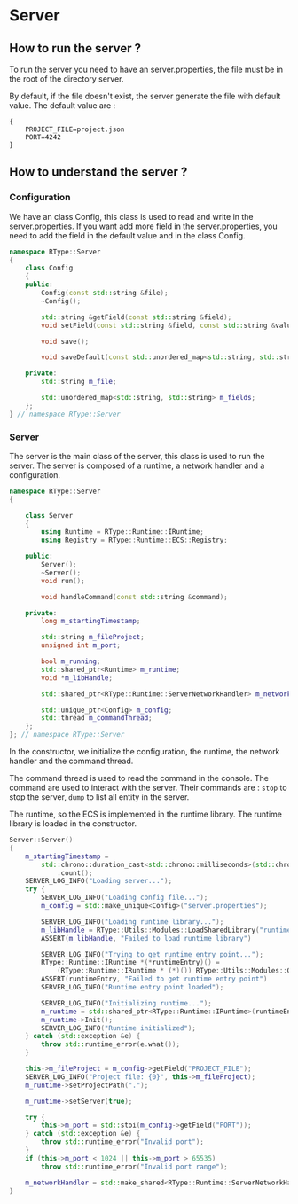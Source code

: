 # Server

## How to run the server ?

To run the server you need to have an server.properties, the file must be in the root of the directory server.

By default, if the file doesn't exist, the server generate the file with default value. The default value are :

```properties
{
    PROJECT_FILE=project.json
    PORT=4242
}
```

## How to understand the server ?

### Configuration

We have an class Config, this class is used to read and write in the server.properties. If you want add more field in the server.properties, you need to add the field in the default value and in the class Config.

```C++
namespace RType::Server
{
    class Config
    {
    public:
        Config(const std::string &file);
        ~Config();

        std::string &getField(const std::string &field);
        void setField(const std::string &field, const std::string &value);

        void save();

        void saveDefault(const std::unordered_map<std::string, std::string> &fields);

    private:
        std::string m_file;

        std::unordered_map<std::string, std::string> m_fields;
    };
} // namespace RType::Server
```

### Server

The server is the main class of the server, this class is used to run the server. The server is composed of a runtime, a network handler and a configuration.

```C++
namespace RType::Server
{

    class Server
    {
        using Runtime = RType::Runtime::IRuntime;
        using Registry = RType::Runtime::ECS::Registry;

    public:
        Server();
        ~Server();
        void run();

        void handleCommand(const std::string &command);

    private:
        long m_startingTimestamp;

        std::string m_fileProject;
        unsigned int m_port;

        bool m_running;
        std::shared_ptr<Runtime> m_runtime;
        void *m_libHandle;

        std::shared_ptr<RType::Runtime::ServerNetworkHandler> m_networkHandler;

        std::unique_ptr<Config> m_config;
        std::thread m_commandThread;
    };
}; // namespace RType::Server
```

In the constructor, we initialize the configuration, the runtime, the network handler and the command thread.

The command thread is used to read the command in the console. The command are used to interact with the server. Their commands are : `stop` to stop the server, `dump` to list all entity in the server.

The runtime, so the ECS is implemented in the runtime library. The runtime library is loaded in the constructor.

```C++
Server::Server()
{
    m_startingTimestamp =
        std::chrono::duration_cast<std::chrono::milliseconds>(std::chrono::system_clock::now().time_since_epoch())
            .count();
    SERVER_LOG_INFO("Loading server...");
    try {
        SERVER_LOG_INFO("Loading config file...");
        m_config = std::make_unique<Config>("server.properties");

        SERVER_LOG_INFO("Loading runtime library...");
        m_libHandle = RType::Utils::Modules::LoadSharedLibrary("runtime");
        ASSERT(m_libHandle, "Failed to load runtime library")

        SERVER_LOG_INFO("Trying to get runtime entry point...");
        RType::Runtime::IRuntime *(*runtimeEntry)() =
            (RType::Runtime::IRuntime * (*)()) RType::Utils::Modules::GetFunction(m_libHandle, "RuntimeEntry");
        ASSERT(runtimeEntry, "Failed to get runtime entry point")
        SERVER_LOG_INFO("Runtime entry point loaded");

        SERVER_LOG_INFO("Initializing runtime...");
        m_runtime = std::shared_ptr<RType::Runtime::IRuntime>(runtimeEntry());
        m_runtime->Init();
        SERVER_LOG_INFO("Runtime initialized");
    } catch (std::exception &e) {
        throw std::runtime_error(e.what());
    }

    this->m_fileProject = m_config->getField("PROJECT_FILE");
    SERVER_LOG_INFO("Project file: {0}", this->m_fileProject);
    m_runtime->setProjectPath(".");

    m_runtime->setServer(true);

    try {
        this->m_port = std::stoi(m_config->getField("PORT"));
    } catch (std::exception &e) {
        throw std::runtime_error("Invalid port");
    }
    if (this->m_port < 1024 || this->m_port > 65535)
        throw std::runtime_error("Invalid port range");

    m_networkHandler = std::make_shared<RType::Runtime::ServerNetworkHandler>(m_runtime);
}
```
